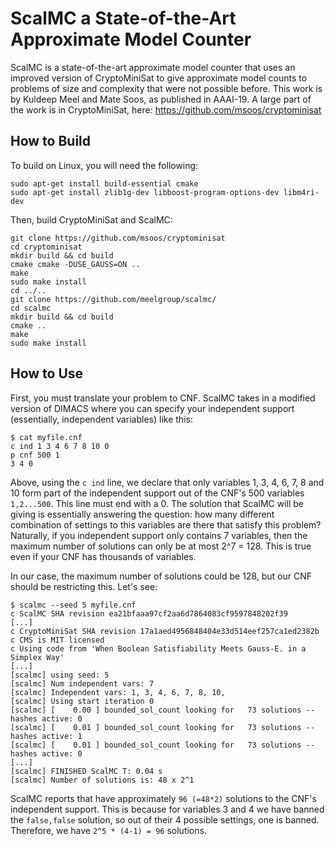 # ScalMC a State-of-the-Art Approximate Model Counter

ScalMC is a state-of-the-art approximate model counter that uses an improved version of CryptoMiniSat to give approximate model counts to problems of size and complexity that were not possible before. This work is by Kuldeep Meel and Mate Soos, as published in AAAI-19. A large part of the work is in CryptoMiniSat, here: https://github.com/msoos/cryptominisat


## How to Build
To build on Linux, you will need the following:
```
sudo apt-get install build-essential cmake
sudo apt-get install zlib1g-dev libboost-program-options-dev libm4ri-dev
```

Then, build CryptoMiniSat and ScalMC:
```
git clone https://github.com/msoos/cryptominisat
cd cryptominisat
mkdir build && cd build
cmake cmake -DUSE_GAUSS=ON ..
make
sudo make install
cd ../..
git clone https://github.com/meelgroup/scalmc/
cd scalmc
mkdir build && cd build
cmake ..
make
sudo make install
```

## How to Use

First, you must translate your problem to CNF. ScalMC takes in a modified version of DIMACS where you can specify your independent support (essentially, independent variables) like this:

```
$ cat myfile.cnf
c ind 1 3 4 6 7 8 10 0
p cnf 500 1
3 4 0
```
Above, using the `c ind` line, we declare that only variables 1, 3, 4, 6, 7, 8 and 10 form part of the independent support out of the CNF's 500 variables `1,2...500`. This line must end with a 0. The solution that ScalMC will be giving is essentially answering the question: how many different combination of settings to this variables are there that satisfy this problem? Naturally, if you independent support only contains 7 variables, then the maximum number of solutions can only be at most 2^7 = 128. This is true even if your CNF has thousands of variables.

In our case, the maximum number of solutions could be 128, but our CNF should be restricting this. Let's see:

```
$ scalmc --seed 5 myfile.cnf
c ScalMC SHA revision ea21bfaaa97cf2aa6d7864083cf9597848202f39
[...]
c CryptoMiniSat SHA revision 17a1aed4956848404e33d514eef257ca1ed2382b
c CMS is MIT licensed
c Using code from 'When Boolean Satisfiability Meets Gauss-E. in a Simplex Way'
[...]
[scalmc] using seed: 5
[scalmc] Num independent vars: 7
[scalmc] Independent vars: 1, 3, 4, 6, 7, 8, 10, 
[scalmc] Using start iteration 0
[scalmc] [    0.00 ] bounded_sol_count looking for   73 solutions -- hashes active: 0
[scalmc] [    0.01 ] bounded_sol_count looking for   73 solutions -- hashes active: 1
[scalmc] [    0.01 ] bounded_sol_count looking for   73 solutions -- hashes active: 0
[...]
[scalmc] FINISHED ScalMC T: 0.04 s
[scalmc] Number of solutions is: 48 x 2^1
```
ScalMC reports that have approximately `96 (=48*2)` solutions to the CNF's independent support. This is because for variables 3 and 4 we have banned the `false,false` solution, so out of their 4 possible settings, one is banned. Therefore, we have `2^5 * (4-1) = 96` solutions.

